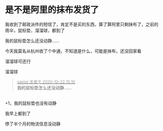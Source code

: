 # 是不是阿里的抹布发货了


我收到了邮政派件的短信了，肯定不是买的东西，算了算阿里只剩抹布了，之前的雨伞，鼠标垫，溜溜球，都到了

我的鼠标垫怎么还没动静……

今天我莫名从杭州收了个中通，不知道是什么，可能是抹布，还没回家看

溜溜球可还行<img src="static/image/smiley/default/titter.gif" smilieid="9" border="0" alt="" />

溜溜球<img src="static/image/smiley/default/lol.gif" smilieid="12" border="0" alt="" /><img src="static/image/smiley/default/lol.gif" smilieid="12" border="0" alt="" /><img id="aimg_zRjvZ" onclick="zoom(this, this.src, 0, 0, 0)" class="zoom" src="https://cdn.jsdelivr.net/gh/hishis/forum-master/public/images/patch.gif" onmouseover="img_onmouseoverfunc(this)" onload="thumbImg(this)" border="0" alt="" />

<div class="quote"><blockquote><font size="2"><a href="https://www.hostloc.com/forum.php?mod=redirect&amp;goto=findpost&amp;pid=9336133&amp;ptid=757167" target="_blank"><font color="#999999">savior 发表于 2020-10-22 15:10</font></a></font><br />
我的鼠标垫怎么还没动静……</blockquote></div><br />
+1，我的鼠标垫也没有动静

我早上都到了<img id="aimg_bQTJu" onclick="zoom(this, this.src, 0, 0, 0)" class="zoom" src="https://cdn.jsdelivr.net/gh/hishis/forum-master/public/images/patch.gif" onmouseover="img_onmouseoverfunc(this)" onload="thumbImg(this)" border="0" alt="" />

停了半个月的物流信息没动静
